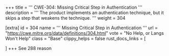 +++
title = '''
CWE-304: Missing Critical Step in Authentication
'''
description	= '''
The product implements an authentication technique, but it skips a step that weakens the technique.
'''
weight = 304

[extra]
id = 304
name = '''
Missing Critical Step in Authentication
'''
url = "https://cwe.mitre.org/data/definitions/304.html"
vote = "No Help, or Langs Won't Help"
class = "Base"
clippy_helps = false
rust_docs_links = [
	
]
+++
See 288 reason